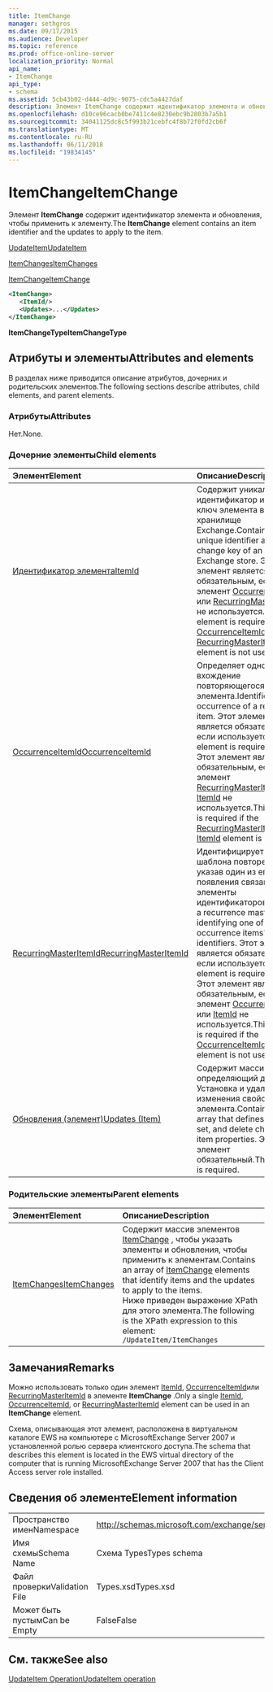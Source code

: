 ```yaml
---
title: ItemChange
manager: sethgros
ms.date: 09/17/2015
ms.audience: Developer
ms.topic: reference
ms.prod: office-online-server
localization_priority: Normal
api_name:
- ItemChange
api_type:
- schema
ms.assetid: 5cb43b02-d444-4d9c-9075-cdc5a4427daf
description: Элемент ItemChange содержит идентификатор элемента и обновления, чтобы применить к элементу.
ms.openlocfilehash: d10ce96cacb0be7411c4e8230ebc9b2803b7a5b1
ms.sourcegitcommit: 34041125dc8c5f993b21cebfc4f8b72f0fd2cb6f
ms.translationtype: MT
ms.contentlocale: ru-RU
ms.lasthandoff: 06/11/2018
ms.locfileid: "19834145"
---
```

# <a name="itemchange"></a><span data-ttu-id="48f2a-103">ItemChange</span><span class="sxs-lookup"><span data-stu-id="48f2a-103">ItemChange</span></span>

<span data-ttu-id="48f2a-104">Элемент **ItemChange** содержит идентификатор элемента и обновления, чтобы применить к элементу.</span><span class="sxs-lookup"><span data-stu-id="48f2a-104">The **ItemChange** element contains an item identifier and the updates to apply to the item.</span></span> 
  
[<span data-ttu-id="48f2a-105">UpdateItem</span><span class="sxs-lookup"><span data-stu-id="48f2a-105">UpdateItem</span></span>](updateitem.md)
  
[<span data-ttu-id="48f2a-106">ItemChanges</span><span class="sxs-lookup"><span data-stu-id="48f2a-106">ItemChanges</span></span>](itemchanges.md)
  
[<span data-ttu-id="48f2a-107">ItemChange</span><span class="sxs-lookup"><span data-stu-id="48f2a-107">ItemChange</span></span>](itemchange.md)
  
```xml
<ItemChange>
   <ItemId/>
   <Updates>...</Updates>
</ItemChange>
```

 <span data-ttu-id="48f2a-108">**ItemChangeType**</span><span class="sxs-lookup"><span data-stu-id="48f2a-108">**ItemChangeType**</span></span>
## <a name="attributes-and-elements"></a><span data-ttu-id="48f2a-109">Атрибуты и элементы</span><span class="sxs-lookup"><span data-stu-id="48f2a-109">Attributes and elements</span></span>

<span data-ttu-id="48f2a-110">В разделах ниже приводится описание атрибутов, дочерних и родительских элементов.</span><span class="sxs-lookup"><span data-stu-id="48f2a-110">The following sections describe attributes, child elements, and parent elements.</span></span>
  
### <a name="attributes"></a><span data-ttu-id="48f2a-111">Атрибуты</span><span class="sxs-lookup"><span data-stu-id="48f2a-111">Attributes</span></span>

<span data-ttu-id="48f2a-112">Нет.</span><span class="sxs-lookup"><span data-stu-id="48f2a-112">None.</span></span>
  
### <a name="child-elements"></a><span data-ttu-id="48f2a-113">Дочерние элементы</span><span class="sxs-lookup"><span data-stu-id="48f2a-113">Child elements</span></span>

|<span data-ttu-id="48f2a-114">**Элемент**</span><span class="sxs-lookup"><span data-stu-id="48f2a-114">**Element**</span></span>|<span data-ttu-id="48f2a-115">**Описание**</span><span class="sxs-lookup"><span data-stu-id="48f2a-115">**Description**</span></span>|
|:-----|:-----|
|[<span data-ttu-id="48f2a-116">Идентификатор элемента</span><span class="sxs-lookup"><span data-stu-id="48f2a-116">ItemId</span></span>](itemid.md) <br/> |<span data-ttu-id="48f2a-117">Содержит уникальный идентификатор и меняет ключ элемента в хранилище Exchange.</span><span class="sxs-lookup"><span data-stu-id="48f2a-117">Contains the unique identifier and change key of an item in the Exchange store.</span></span> <span data-ttu-id="48f2a-118">Этот элемент является обязательным, если элемент [OccurrenceItemId](occurrenceitemid.md) или [RecurringMasterItemId](recurringmasteritemid.md) не используется.</span><span class="sxs-lookup"><span data-stu-id="48f2a-118">This element is required if the [OccurrenceItemId](occurrenceitemid.md) or [RecurringMasterItemId](recurringmasteritemid.md) element is not used.</span></span>  <br/> |
|[<span data-ttu-id="48f2a-119">OccurrenceItemId</span><span class="sxs-lookup"><span data-stu-id="48f2a-119">OccurrenceItemId</span></span>](occurrenceitemid.md) <br/> |<span data-ttu-id="48f2a-120">Определяет одно вхождение повторяющегося элемента.</span><span class="sxs-lookup"><span data-stu-id="48f2a-120">Identifies a single occurrence of a recurring item.</span></span> <span data-ttu-id="48f2a-121">Этот элемент является обязательным, если используется.</span><span class="sxs-lookup"><span data-stu-id="48f2a-121">This element is required if used.</span></span> <span data-ttu-id="48f2a-122">Этот элемент является обязательным, если элемент [RecurringMasterItemId](recurringmasteritemid.md) или [ItemId](itemid.md) не используется.</span><span class="sxs-lookup"><span data-stu-id="48f2a-122">This element is required if the [RecurringMasterItemId](recurringmasteritemid.md) or [ItemId](itemid.md) element is not used.</span></span>  <br/> |
|[<span data-ttu-id="48f2a-123">RecurringMasterItemId</span><span class="sxs-lookup"><span data-stu-id="48f2a-123">RecurringMasterItemId</span></span>](recurringmasteritemid.md) <br/> |<span data-ttu-id="48f2a-124">Идентифицирует элемент шаблона повторения, указав один из его появления связанные элементы идентификаторов.</span><span class="sxs-lookup"><span data-stu-id="48f2a-124">Identifies a recurrence master item by identifying one of its related occurrence items' identifiers.</span></span> <span data-ttu-id="48f2a-125">Этот элемент является обязательным, если используется.</span><span class="sxs-lookup"><span data-stu-id="48f2a-125">This element is required if used.</span></span> <span data-ttu-id="48f2a-126">Этот элемент является обязательным, если элемент [OccurrenceItemId](occurrenceitemid.md) или [ItemId](itemid.md) не используется.</span><span class="sxs-lookup"><span data-stu-id="48f2a-126">This element is required if the [OccurrenceItemId](occurrenceitemid.md) or [ItemId](itemid.md) element is not used.</span></span>  <br/> |
|[<span data-ttu-id="48f2a-127">Обновления (элемент)</span><span class="sxs-lookup"><span data-stu-id="48f2a-127">Updates (Item)</span></span>](updates-item.md) <br/> |<span data-ttu-id="48f2a-128">Содержит массив, определяющий добавьте, Установка и удаление изменения свойств элемента.</span><span class="sxs-lookup"><span data-stu-id="48f2a-128">Contains an array that defines append, set, and delete changes to item properties.</span></span> <span data-ttu-id="48f2a-129">Этот элемент обязательный.</span><span class="sxs-lookup"><span data-stu-id="48f2a-129">This element is required.</span></span>  <br/> |
   
### <a name="parent-elements"></a><span data-ttu-id="48f2a-130">Родительские элементы</span><span class="sxs-lookup"><span data-stu-id="48f2a-130">Parent elements</span></span>

|<span data-ttu-id="48f2a-131">**Элемент**</span><span class="sxs-lookup"><span data-stu-id="48f2a-131">**Element**</span></span>|<span data-ttu-id="48f2a-132">**Описание**</span><span class="sxs-lookup"><span data-stu-id="48f2a-132">**Description**</span></span>|
|:-----|:-----|
|[<span data-ttu-id="48f2a-133">ItemChanges</span><span class="sxs-lookup"><span data-stu-id="48f2a-133">ItemChanges</span></span>](itemchanges.md) <br/> |<span data-ttu-id="48f2a-134">Содержит массив элементов [ItemChange](itemchange.md) , чтобы указать элементы и обновления, чтобы применить к элементам.</span><span class="sxs-lookup"><span data-stu-id="48f2a-134">Contains an array of [ItemChange](itemchange.md) elements that identify items and the updates to apply to the items.</span></span>  <br/> <span data-ttu-id="48f2a-135">Ниже приведен выражение XPath для этого элемента.</span><span class="sxs-lookup"><span data-stu-id="48f2a-135">The following is the XPath expression to this element:</span></span>  <br/>  `/UpdateItem/ItemChanges` <br/> |
   
## <a name="remarks"></a><span data-ttu-id="48f2a-136">Замечания</span><span class="sxs-lookup"><span data-stu-id="48f2a-136">Remarks</span></span>

<span data-ttu-id="48f2a-137">Можно использовать только один элемент [ItemId](itemid.md), [OccurrenceItemId](occurrenceitemid.md)или [RecurringMasterItemId](recurringmasteritemid.md) в элементе **ItemChange** .</span><span class="sxs-lookup"><span data-stu-id="48f2a-137">Only a single [ItemId](itemid.md), [OccurrenceItemId](occurrenceitemid.md), or [RecurringMasterItemId](recurringmasteritemid.md) element can be used in an **ItemChange** element.</span></span> 
  
<span data-ttu-id="48f2a-138">Схема, описывающая этот элемент, расположена в виртуальном каталоге EWS на компьютере с MicrosoftExchange Server 2007 и установленной ролью сервера клиентского доступа.</span><span class="sxs-lookup"><span data-stu-id="48f2a-138">The schema that describes this element is located in the EWS virtual directory of the computer that is running MicrosoftExchange Server 2007 that has the Client Access server role installed.</span></span>
  
## <a name="element-information"></a><span data-ttu-id="48f2a-139">Сведения об элементе</span><span class="sxs-lookup"><span data-stu-id="48f2a-139">Element information</span></span>

|||
|:-----|:-----|
|<span data-ttu-id="48f2a-140">Пространство имен</span><span class="sxs-lookup"><span data-stu-id="48f2a-140">Namespace</span></span>  <br/> |http://schemas.microsoft.com/exchange/services/2006/types  <br/> |
|<span data-ttu-id="48f2a-141">Имя схемы</span><span class="sxs-lookup"><span data-stu-id="48f2a-141">Schema Name</span></span>  <br/> |<span data-ttu-id="48f2a-142">Схема Types</span><span class="sxs-lookup"><span data-stu-id="48f2a-142">Types schema</span></span>  <br/> |
|<span data-ttu-id="48f2a-143">Файл проверки</span><span class="sxs-lookup"><span data-stu-id="48f2a-143">Validation File</span></span>  <br/> |<span data-ttu-id="48f2a-144">Types.xsd</span><span class="sxs-lookup"><span data-stu-id="48f2a-144">Types.xsd</span></span>  <br/> |
|<span data-ttu-id="48f2a-145">Может быть пустым</span><span class="sxs-lookup"><span data-stu-id="48f2a-145">Can be Empty</span></span>  <br/> |<span data-ttu-id="48f2a-146">False</span><span class="sxs-lookup"><span data-stu-id="48f2a-146">False</span></span>  <br/> |
   
## <a name="see-also"></a><span data-ttu-id="48f2a-147">См. также</span><span class="sxs-lookup"><span data-stu-id="48f2a-147">See also</span></span>



[<span data-ttu-id="48f2a-148">UpdateItem Operation</span><span class="sxs-lookup"><span data-stu-id="48f2a-148">UpdateItem operation</span></span>](updateitem-operation.md)

